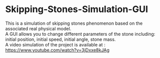 # Skipping-Stones-Simulation-GUI
This is a simulation of skipping stones phenomenon based on the associated real physical model. \
A GUI allows you to change different parameters of the stone including: initial position, initial speed, initial angle, stone mass.\
A video simulation of the project is available at : https://www.youtube.com/watch?v=3jDxxe8kJAg

